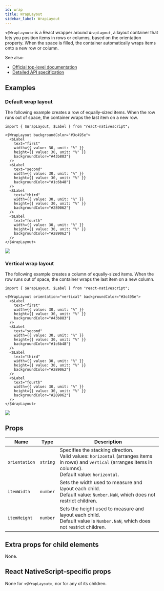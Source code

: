 ```yaml
---
id: wrap
title: WrapLayout
sidebar_label: WrapLayout
---
```

<!-- contributors: [shirakaba, rigor789, ikoevska] -->

`<$WrapLayout>` is a React wrapper around `WrapLayout`, a layout container that lets you position items in rows or columns, based on the orientation property. When the space is filled, the container automatically wraps items onto a new row or column.

See also:

* [Official top-level documentation](https://docs.nativescript.org/ui/layouts/layout-containers#wraplayout)
* [Detailed API specification](https://docs.nativescript.org/api-reference/modules/_ui_layouts_wrap_layout_)

## Examples

### Default wrap layout

The following example creates a row of equally-sized items. When the row runs out of space, the container wraps the last item on a new row.

```tsx
import { $WrapLayout, $Label } from "react-nativescript";

<$WrapLayout backgroundColor="#3c495e">
  <$Label
    text="first"
    width={{ value: 30, unit: "%" }}
    height={{ value: 30, unit: "%" }}
    backgroundColor="#43b883"}
  />
  <$Label
    text="second"
    width={{ value: 30, unit: "%" }}
    height={{ value: 30, unit: "%" }}
    backgroundColor="#1c6b48"}
  />
  <$Label
    text="third"
    width={{ value: 30, unit: "%" }}
    height={{ value: 30, unit: "%" }}
    backgroundColor="#289062"}
  />
  <$Label
    text="fourth"
    width={{ value: 30, unit: "%" }}
    height={{ value: 30, unit: "%" }}
    backgroundColor="#289062"}
  />
</$WrapLayout>
```

<img class="md:w-1/2 lg:w-1/3" src="https://art.nativescript-vue.org/layouts/wrap_layout_horizontal.svg" />

### Vertical wrap layout

The following example creates a column of equally-sized items. When the row runs out of space, the container wraps the last item on a new column.

```tsx
import { $WrapLayout, $Label } from "react-nativescript";

<$WrapLayout orientation="vertical" backgroundColor="#3c495e">
  <$Label
    text="first"
    width={{ value: 30, unit: "%" }}
    height={{ value: 30, unit: "%" }}
    backgroundColor="#43b883"}
  />
  <$Label
    text="second"
    width={{ value: 30, unit: "%" }}
    height={{ value: 30, unit: "%" }}
    backgroundColor="#1c6b48"}
  />
  <$Label
    text="third"
    width={{ value: 30, unit: "%" }}
    height={{ value: 30, unit: "%" }}
    backgroundColor="#289062"}
  />
  <$Label
    text="fourth"
    width={{ value: 30, unit: "%" }}
    height={{ value: 30, unit: "%" }}
    backgroundColor="#289062"}
  />
</$WrapLayout>
```

<img class="md:w-1/2 lg:w-1/3" src="https://art.nativescript-vue.org/layouts/wrap_layout_vertical.svg" />

## Props

| Name | Type | Description |
|------|------|-------------|
`orientation` | `string` | Specifies the stacking direction.<br/>Valid values: `horizontal` (arranges items in rows) and `vertical` (arranges items in columns).<br/>Default value: `horizontal`.
`itemWidth` | `number` | Sets the width used to measure and layout each child.<br/>Default value: `Number.NaN`, which does not restrict children.
`itemHeight` | `number` | Sets the height used to measure and layout each child.<br/>Default value is `Number.NaN`, which does not restrict children.

## Extra props for child elements

None.

## React NativeScript-specific props

None for `<$WrapLayout>`, nor for any of its children.